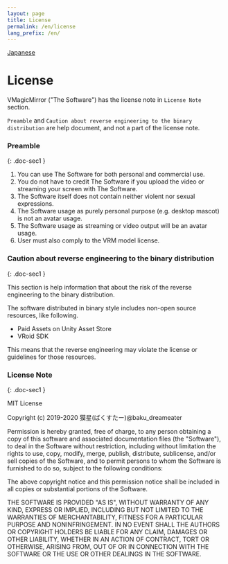 ```yaml
---
layout: page
title: License
permalink: /en/license
lang_prefix: /en/
---
```


[Japanese](../license)

# License

VMagicMirror ("The Software") has the license note in `License Note` section.

`Preamble` and `Caution about reverse engineering to the binary distribution` are help document, and not a part of the license note.

### Preamble
{: .doc-sec1 }

1. You can use The Software for both personal and commercial use.
2. You do not have to credit The Software if you upload the video or streaming your screen with The Software.
3. The Software itself does not contain neither violent nor sexual expressions.
4. The Software usage as purely personal purpose (e.g. desktop mascot) is not an avatar usage.
5. The Software usage as streaming or video output will be an avatar usage.
6. User must also comply to the VRM model license.

### Caution about reverse engineering to the binary distribution
{: .doc-sec1 }

This section is help information that about the risk of the reverse engineering to the binary distribution.

The software distributed in binary style includes non-open source resources, like following.

<div class="doc-ul" markdown="1">

- Paid Assets on Unity Asset Store
- VRoid SDK

</div>

This means that the reverse engineering may violate the license or guidelines for those resources.


### License Note
{: .doc-sec1 }

MIT License

Copyright (c) 2019-2020 獏星(ばくすたー)@baku_dreameater

Permission is hereby granted, free of charge, to any person obtaining a copy
of this software and associated documentation files (the "Software"), to deal
in the Software without restriction, including without limitation the rights
to use, copy, modify, merge, publish, distribute, sublicense, and/or sell
copies of the Software, and to permit persons to whom the Software is
furnished to do so, subject to the following conditions:

The above copyright notice and this permission notice shall be included in all
copies or substantial portions of the Software.

THE SOFTWARE IS PROVIDED "AS IS", WITHOUT WARRANTY OF ANY KIND, EXPRESS OR
IMPLIED, INCLUDING BUT NOT LIMITED TO THE WARRANTIES OF MERCHANTABILITY,
FITNESS FOR A PARTICULAR PURPOSE AND NONINFRINGEMENT. IN NO EVENT SHALL THE
AUTHORS OR COPYRIGHT HOLDERS BE LIABLE FOR ANY CLAIM, DAMAGES OR OTHER
LIABILITY, WHETHER IN AN ACTION OF CONTRACT, TORT OR OTHERWISE, ARISING FROM,
OUT OF OR IN CONNECTION WITH THE SOFTWARE OR THE USE OR OTHER DEALINGS IN THE
SOFTWARE.
